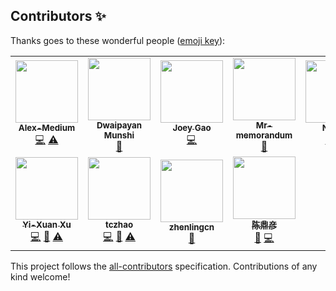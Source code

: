 
## Contributors ✨

Thanks goes to these wonderful people ([emoji key](https://allcontributors.org/docs/en/emoji-key)):

<!-- ALL-CONTRIBUTORS-LIST:START - Do not remove or modify this section -->
<!-- prettier-ignore-start -->
<!-- markdownlint-disable -->
<table>
  <tr>
    <td align="center"><a href="http://alex-medium.github.io"><img src="https://avatars.githubusercontent.com/u/78067955?v=4?s=100" width="100px;" alt=""/><br /><sub><b>Alex-Medium</b></sub></a><br /><a href="https://github.com/LAMDA-NJU/Deep-Forest/commits?author=Alex-Medium" title="Code">💻</a> <a href="https://github.com/LAMDA-NJU/Deep-Forest/commits?author=Alex-Medium" title="Tests">⚠️</a></td>
    <td align="center"><a href="https://github.com/dwaipayan05"><img src="https://avatars.githubusercontent.com/u/53687927?v=4?s=100" width="100px;" alt=""/><br /><sub><b>Dwaipayan Munshi</b></sub></a><br /><a href="https://github.com/LAMDA-NJU/Deep-Forest/commits?author=dwaipayan05" title="Documentation">📖</a></td>
    <td align="center"><a href="https://github.com/pjgao"><img src="https://avatars.githubusercontent.com/u/22350313?v=4?s=100" width="100px;" alt=""/><br /><sub><b>Joey Gao</b></sub></a><br /><a href="https://github.com/LAMDA-NJU/Deep-Forest/commits?author=pjgao" title="Code">💻</a></td>
    <td align="center"><a href="https://github.com/Mr-memorandum"><img src="https://avatars.githubusercontent.com/u/33889145?v=4?s=100" width="100px;" alt=""/><br /><sub><b>Mr-memorandum</b></sub></a><br /><a href="https://github.com/LAMDA-NJU/Deep-Forest/issues?q=author%3AMr-memorandum" title="Bug reports">🐛</a></td>
    <td align="center"><a href="https://github.com/NiMaZi"><img src="https://avatars.githubusercontent.com/u/19431549?v=4?s=100" width="100px;" alt=""/><br /><sub><b>NiMaZi</b></sub></a><br /><a href="https://github.com/LAMDA-NJU/Deep-Forest/commits?author=NiMaZi" title="Code">💻</a> <a href="https://github.com/LAMDA-NJU/Deep-Forest/commits?author=NiMaZi" title="Tests">⚠️</a></td>
    <td align="center"><a href="https://github.com/T-Allen-sudo"><img src="https://avatars.githubusercontent.com/u/65913092?v=4?s=100" width="100px;" alt=""/><br /><sub><b>T-Allen-sudo</b></sub></a><br /><a href="#maintenance-T-Allen-sudo" title="Maintenance">🚧</a> <a href="https://github.com/LAMDA-NJU/Deep-Forest/commits?author=T-Allen-sudo" title="Tests">⚠️</a></td>
    <td align="center"><a href="https://github.com/zzzzwj"><img src="https://avatars.githubusercontent.com/u/23235538?v=4?s=100" width="100px;" alt=""/><br /><sub><b>Wenjie Zhang</b></sub></a><br /><a href="https://github.com/LAMDA-NJU/Deep-Forest/commits?author=zzzzwj" title="Code">💻</a> <a href="https://github.com/LAMDA-NJU/Deep-Forest/commits?author=zzzzwj" title="Tests">⚠️</a></td>
  </tr>
  <tr>
    <td align="center"><a href="https://github.com/xuyxu"><img src="https://avatars.githubusercontent.com/u/22359569?v=4?s=100" width="100px;" alt=""/><br /><sub><b>Yi-Xuan Xu</b></sub></a><br /><a href="https://github.com/LAMDA-NJU/Deep-Forest/commits?author=xuyxu" title="Code">💻</a> <a href="https://github.com/LAMDA-NJU/Deep-Forest/commits?author=xuyxu" title="Documentation">📖</a> <a href="https://github.com/LAMDA-NJU/Deep-Forest/commits?author=xuyxu" title="Tests">⚠️</a></td>
    <td align="center"><a href="https://www.linkedin.com/in/tczhao/"><img src="https://avatars.githubusercontent.com/u/20961507?v=4?s=100" width="100px;" alt=""/><br /><sub><b>tczhao</b></sub></a><br /><a href="https://github.com/LAMDA-NJU/Deep-Forest/commits?author=tczhao" title="Code">💻</a> <a href="https://github.com/LAMDA-NJU/Deep-Forest/commits?author=tczhao" title="Documentation">📖</a> <a href="https://github.com/LAMDA-NJU/Deep-Forest/commits?author=tczhao" title="Tests">⚠️</a></td>
    <td align="center"><a href="https://github.com/zhenlingcn"><img src="https://avatars.githubusercontent.com/u/18747119?v=4?s=100" width="100px;" alt=""/><br /><sub><b>zhenlingcn</b></sub></a><br /><a href="https://github.com/LAMDA-NJU/Deep-Forest/issues?q=author%3Azhenlingcn" title="Bug reports">🐛</a></td>
    <td align="center"><a href="https://github.com/chendingyan"><img src="https://avatars.githubusercontent.com/u/16874978?v=4?s=100" width="100px;" alt=""/><br /><sub><b>陈鼎彦</b></sub></a><br /><a href="https://github.com/LAMDA-NJU/Deep-Forest/issues?q=author%3Achendingyan" title="Bug reports">🐛</a> <a href="https://github.com/LAMDA-NJU/Deep-Forest/commits?author=chendingyan" title="Code">💻</a></td>
  </tr>
</table>

<!-- markdownlint-restore -->
<!-- prettier-ignore-end -->

<!-- ALL-CONTRIBUTORS-LIST:END -->

This project follows the [all-contributors](https://github.com/all-contributors/all-contributors) specification. Contributions of any kind welcome!